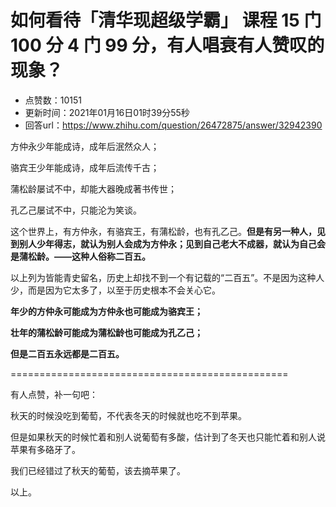 # 如何看待「清华现超级学霸」 课程 15 门 100 分 4 门 99 分，有人唱衰有人赞叹的现象？
- 点赞数：10151
- 更新时间：2021年01月16日01时39分55秒
- 回答url：https://www.zhihu.com/question/26472875/answer/32942390
<body>
 <p data-pid="urGn5qbo">方仲永少年能成诗，成年后泯然众人；</p>
 <p data-pid="ouzP5SrD">骆宾王少年能成诗，成年后流传千古；</p>
 <p data-pid="kfpk-7Zy">蒲松龄屡试不中，却能大器晚成著书传世；</p>
 <p data-pid="eRVL9rv-">孔乙己屡试不中，只能沦为笑谈。</p>
 <p data-pid="0pFrS2fj">这个世界上，有方仲永，有骆宾王，有蒲松龄，也有孔乙己。<strong>但是有另一种人，见到别人少年得志，就认为别人会成为方仲永；见到自己老大不成器，就认为自己会是蒲松龄。——这种人俗称二百五。</strong></p>
 <p data-pid="2cHDBJ1J">以上列为皆能青史留名，历史上却找不到一个有记载的“二百五”。不是因为这种人少，而是因为它太多了，以至于历史根本不会关心它。</p>
 <p data-pid="hH67rXbx"><strong>年少的方仲永可能成为方仲永也可能成为骆宾王；</strong></p>
 <p data-pid="ADPDy_W-"><strong>壮年的蒲松龄可能成为蒲松龄也可能成为孔乙己；</strong></p>
 <p data-pid="VZvivAaM"><strong>但是二百五永远都是二百五。</strong></p>
 <p data-pid="Dei_1e8P">================================================</p>
 <p data-pid="FiopqnsY">有人点赞，补一句吧：</p>
 <p data-pid="Q1kDWmq9">秋天的时候没吃到葡萄，不代表冬天的时候就也吃不到苹果。</p>
 <p data-pid="Rc9vFPFR">但是如果秋天的时候忙着和别人说葡萄有多酸，估计到了冬天也只能忙着和别人说苹果有多硌牙了。</p>
 <p data-pid="JFt9638q">我们已经错过了秋天的葡萄，该去摘苹果了。</p>
 <p data-pid="fh2VYi6f">以上。</p>
</body>